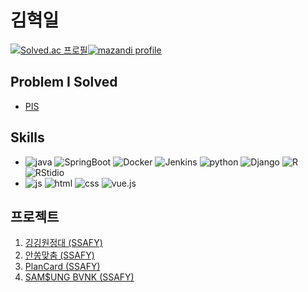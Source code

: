 # 김혁일
[![Solved.ac
프로필](http://mazassumnida.wtf/api/v2/generate_badge?boj=rlagurdlf)](https://solved.ac/rlagurdlf)[![mazandi profile](http://mazandi.herokuapp.com/api?handle=rlagurdlf&theme=dark)](https://solved.ac/rlagurdlf)

## Problem I Solved
- [PIS](https://github.com/hyeokil/PIS)

## Skills
-  ![java](https://img.shields.io/badge/Java-ED8B00?style=for-the-badge&logo=openjdk&logoColor=white) ![SpringBoot](https://img.shields.io/badge/SpringBoot-6DB33F?style=for-the-badge&logo=springBoot&logoColor=white) ![Docker](https://img.shields.io/badge/Docker-276DC3?style=for-the-badge&logo=Docker&logoColor=white) ![Jenkins](https://img.shields.io/badge/Jenkins-E34F26?style=for-the-badge&logo=Jenkins&logoColor=white) ![python](https://img.shields.io/badge/Python-14354C?style=for-the-badge&logo=python&logoColor=white) ![Django](https://img.shields.io/badge/Django-092E20.svg?style=for-the-badge&logo=Django&logoColor=white) ![R](https://img.shields.io/badge/R-276DC3?style=for-the-badge&logo=R&logoColor=white) ![RStidio](https://img.shields.io/badge/RStudio-75AADB?style=for-the-badge&logo=RStudio&logoColor=white)
-  ![js](https://img.shields.io/badge/JavaScript-F7DF1E?style=for-the-badge&logo=JavaScript&logoColor=white) ![html](https://img.shields.io/badge/HTML5-E34F26?style=for-the-badge&logo=html5&logoColor=white) ![css](https://img.shields.io/badge/CSS-239120?&style=for-the-badge&logo=css3&logoColor=white) ![vue.js](https://img.shields.io/badge/vue.js-20232A?style=for-the-badge&logo=vue.js&logoColor=#4FC08D)  

## 프로젝트
1. [깅깅원정대 (SSAFY)](https://github.com/hyeokil/ggBro)
2. [안쏭맞춤 (SSAFY)](https://github.com/hyeokil/Perfect_Fit)
3. [PlanCard (SSAFY)](https://github.com/hyeokil/PlanCard)
4. [SAM$UNG BVNK (SSAFY)](https://github.com/hyeokil/SAMSUNG_BVNK_PJT)

